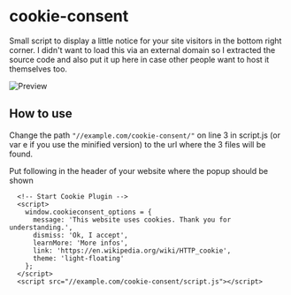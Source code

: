 # cookie-consent

Small script to display a little notice for your site visitors in the bottom right corner.
I didn't want to load this via an external domain so I extracted the source code and also put it up here in case other people want to host it themselves too.

![Preview](https://puu.sh/ymwOO/f002b0a5c9.png)

## How to use

Change the path `"//example.com/cookie-consent/"` on line 3 in script.js (or var e if you use the minified version) to the url where the 3 files will be found.

Put following in the header of your website where the popup should be shown
```
  <!-- Start Cookie Plugin -->
  <script>
    window.cookieconsent_options = {
      message: 'This website uses cookies. Thank you for understanding.',
      dismiss: 'Ok, I accept',
      learnMore: 'More infos',
      link: 'https://en.wikipedia.org/wiki/HTTP_cookie',
      theme: 'light-floating'
    };
  </script>
  <script src="//example.com/cookie-consent/script.js"></script>
```

